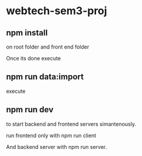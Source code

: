 # webtech-sem3-proj

## npm install 
on root folder and front end folder

Once its done  execute
## npm run data:import 

execute 
## npm run dev 
to start backend and frontend servers simantenously.

run frontend only with npm run client

And backend server with npm run server.
